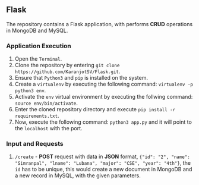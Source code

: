 ## Flask

The repository contains a Flask application, with performs **CRUD** operations in MongoDB and MySQL.

### Application Execution

  1. Open the `Terminal`.
  2. Clone the repository by entering `git clone https://github.com/KaranjotSV/Flask.git`.
  3. Ensure that `Python3` and `pip` is installed on the system.
  4. Create a `virtualenv` by executing the following command: `virtualenv -p python3 env`.
  5. Activate the `env` virtual environment by executing the follwing command: `source env/bin/activate`.
  6. Enter the cloned repository directory and execute `pip install -r requirements.txt`.
  7. Now, execute the following command: `python3 app.py` and it will point to the `localhost` with the port.

### Input and Requests

  1. `/create` - **POST** request with data in **JSON** format, `{"id": "2", "name": "Simranpal", "lname": "Lubana", "major": "CSE", "year": "4th"}`, the `id` has to be unique, this would create a new document in MongoDB and a new record in MySQL, with the given parameters.

